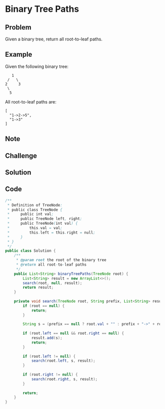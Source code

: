 Binary Tree Paths
===


Problem
-------

Given a binary tree, return all root-to-leaf paths.

Example
-------

Given the following binary tree:

       1
     /   \
    2     3
     \
      5
  
All root-to-leaf paths are:

    [
      "1->2->5",
      "1->3"
    ]

Note
---------

Challenge
---------

Solution
--------

Code
----

```java
/**
 * Definition of TreeNode:
 * public class TreeNode {
 *     public int val;
 *     public TreeNode left, right;
 *     public TreeNode(int val) {
 *         this.val = val;
 *         this.left = this.right = null;
 *     }
 * }
 */
public class Solution {
    /**
     * @param root the root of the binary tree
     * @return all root-to-leaf paths
     */
    public List<String> binaryTreePaths(TreeNode root) {
        List<String> result = new ArrayList<>();
        search(root, null, result);
        return result;
    }
    
    private void search(TreeNode root, String prefix, List<String> result) {
        if (root == null) {
            return;
        }
        
        String s = (prefix == null ? root.val + "" : prefix + "->" + root.val);
        
        if (root.left == null && root.right == null) {
            result.add(s);
            return;
        } 
        
        if (root.left != null) {
            search(root.left, s, result);
        }
        
        if (root.right != null) {
            search(root.right, s, result);
        }
        
        return;
    }
}
```